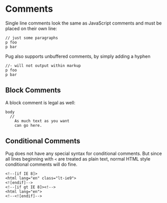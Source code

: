 # Comments

Single line comments look the same as JavaScript comments and must be placed on their own line:

```pug-preview
// just some paragraphs
p foo
p bar
```

Pug also supports unbuffered comments, by simply adding a hyphen

```pug-preview
//- will not output within markup
p foo
p bar
```

## Block Comments

A block comment is legal as well:

```pug-preview
body
  //
    As much text as you want
    can go here.
```

## Conditional Comments

Pug does not have any special syntax for conditional comments. But since all lines beginning with `<` are treated as plain text, normal HTML style conditional comments will do fine.

```pug-preview
<!--[if IE 8]>
<html lang="en" class="lt-ie9">
<![endif]-->
<!--[if gt IE 8]><!-->
<html lang="en">
<!--<![endif]-->
```
